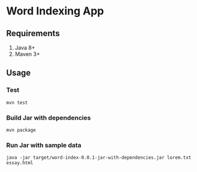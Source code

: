 # Word Indexing App

## Requirements

1. Java 8+
2. Maven 3+

## Usage

### Test
`mvn test`

### Build Jar with dependencies
`mvn package`

### Run Jar with sample data
`java -jar target/word-index-0.0.1-jar-with-dependencies.jar lorem.txt essay.html`